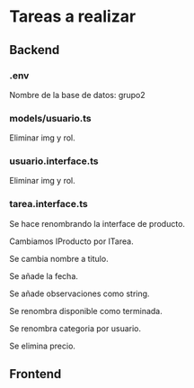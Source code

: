# Tareas a realizar

## Backend

### .env

Nombre de la base de datos: grupo2

### models/usuario.ts

Eliminar img y rol.

### usuario.interface.ts

Eliminar img y rol.

### tarea.interface.ts

Se hace renombrando la interface de producto.

Cambiamos IProducto por ITarea.

Se cambia nombre a titulo.

Se añade la fecha.

Se añade observaciones como string.

Se renombra disponible como terminada.

Se renombra categoria por usuario.

Se elimina precio.



## Frontend
